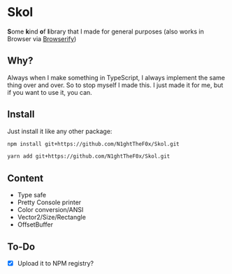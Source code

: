# Skol
**S**ome **k**ind **o**f **l**ibrary that I made for general purposes (also works in Browser via [Browserify](https://browserify.org/))
## Why?
Always when I make something in TypeScript, I always implement the same thing over and over. So to stop myself I made this. I just made it for me, but if you want to use it, you can.
## Install
Just install it like any other package:
```sh
npm install git+https://github.com/N1ghtTheF0x/Skol.git
```
```sh
yarn add git+https://github.com/N1ghtTheF0x/Skol.git
```
## Content
 - Type safe
 - Pretty Console printer
 - Color conversion/ANSI
 - Vector2/Size/Rectangle
 - OffsetBuffer
## To-Do
- [x] Upload it to NPM registry? 
